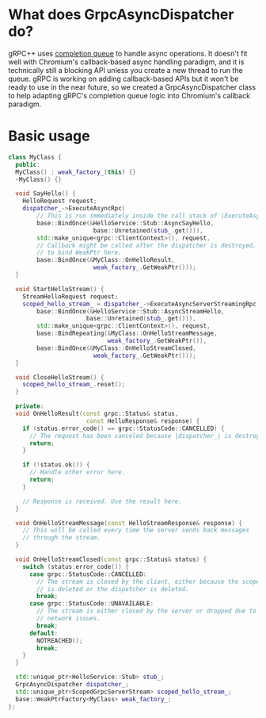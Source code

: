 # What does GrpcAsyncDispatcher do?

gRPC++ uses
[completion queue](https://grpc.io/docs/tutorials/async/helloasync-cpp.html)
to handle async operations. It doesn't fit well with Chromium's callback-based
async handling paradigm, and it is technically still a blocking API unless you
create a new thread to run the queue. gRPC is working on adding callback-based
APIs but it won't be ready to use in the near future, so we created a
GrpcAsyncDispatcher class to help adapting gRPC's completion queue logic into
Chromium's callback paradigm.

# Basic usage

```cpp
class MyClass {
  public:
  MyClass() : weak_factory_(this) {}
  ~MyClass() {}

  void SayHello() {
    HelloRequest request;
    dispatcher_->ExecuteAsyncRpc(
        // This is run immediately inside the call stack of |ExecuteAsyncRpc|.
        base::BindOnce(&HelloService::Stub::AsyncSayHello,
                        base::Unretained(stub_.get())),
        std::make_unique<grpc::ClientContext>(), request,
        // Callback might be called after the dispatcher is destroyed. Make sure
        // to bind WeakPtr here.
        base::BindOnce(&MyClass::OnHelloResult,
                        weak_factory_.GetWeakPtr()));
  }

  void StartHelloStream() {
    StreamHelloRequest request;
    scoped_hello_stream_ = dispatcher_->ExecuteAsyncServerStreamingRpc(
        base::BindOnce(&HelloService::Stub::AsyncStreamHello,
                      base::Unretained(stub_.get())),
        std::make_unique<grpc::ClientContext>(), request,
        base::BindRepeating(&MyClass::OnHelloStreamMessage,
                            weak_factory_.GetWeakPtr()),
        base::BindOnce(&MyClass::OnHelloStreamClosed,
                        weak_factory_.GetWeakPtr()));
  }

  void CloseHelloStream() {
    scoped_hello_stream_.reset();
  }

  private:
  void OnHelloResult(const grpc::Status& status,
                      const HelloResponse& response) {
    if (status.error_code() == grpc::StatusCode::CANCELLED) {
      // The request has been canceled because |dispatcher_| is destroyed.
      return;
    }

    if (!status.ok()) {
      // Handle other error here.
      return;
    }

    // Response is received. Use the result here.
  }

  void OnHelloStreamMessage(const HelloStreamResponse& response) {
    // This will be called every time the server sends back messages
    // through the stream.
  }

  void OnHelloStreamClosed(const grpc::Status& status) {
    switch (status.error_code()) {
      case grpc::StatusCode::CANCELLED:
        // The stream is closed by the client, either because the scoped stream
        // is deleted or the dispatcher is deleted.
        break;
      case grpc::StatusCode::UNAVAILABLE:
        // The stream is either closed by the server or dropped due to
        // network issues.
        break;
      default:
        NOTREACHED();
        break;
    }
  }

  std::unique_ptr<HelloService::Stub> stub_;
  GrpcAsyncDispatcher dispatcher_;
  std::unique_ptr<ScopedGrpcServerStream> scoped_hello_stream_;
  base::WeakPtrFactory<MyClass> weak_factory_;
};
```
